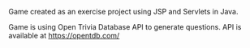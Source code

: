 Game created as an exercise project using JSP and Servlets in Java.

Game is using Open Trivia Database API to generate questions. API is available at https://opentdb.com/

